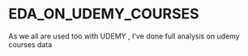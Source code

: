 # EDA_ON_UDEMY_COURSES
As we all are used too with UDEMY , I've done full analysis on udemy courses data

